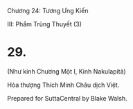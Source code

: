  

Chương 24: Tương Ưng Kiến

III: Phẩm Trùng Thuyết (3)

# 29.

(Như kinh Chương Một I, Kinh Nakulapitā)

Hòa thượng Thích Minh Châu dịch Việt.

Prepared for SuttaCentral by Blake Walsh.